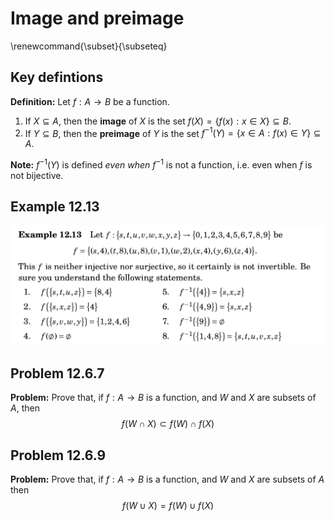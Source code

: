 # Image and preimage

\renewcommand{\subset}{\subseteq}

## Key defintions

**Definition:** Let $f:A\to B$ be a function.

1. If $X\subseteq A$, then the **image** of $X$ is the set $f(X)=\{f(x):x\in X\}\subseteq B$.
2. If $Y\subseteq B$, then the **preimage** of $Y$ is the set $f^{-1}(Y)=\{x\in A: f(x)\in Y\}\subseteq A$.

**Note:** $f^{-1}(Y)$ is defined *even when* $f^{-1}$ is not a function, i.e. even when $f$ is not bijective.

## Example 12.13

![](../../png/ImgPreImage.png)


## Problem 12.6.7

**Problem:** Prove that, if $f:A\to B$ is a function, and $W$ and $X$ are subsets of $A$, then
$$f(W\cap X)\subset f(W)\cap f(X)$$

## Problem 12.6.9

**Problem:** Prove that, if $f:A\to B$ is a function, and $W$ and $X$ are subsets of $A$ then
$$f(W\cup X) = f(W)\cup f(X)$$

